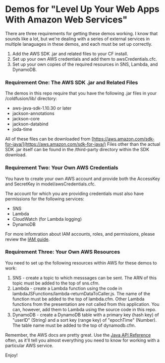 # Demos for "Level Up Your Web Apps With Amazon Web Services"

There are three requirements for getting these demos working. I know that sounds like a lot, but we're dealing with a series of external services in multiple lanaguages in these demos, and each must be set up correctly.

1. Add the AWS SDK .jar and related files to your CF install.
2. Set up your own AWS credentials and add them to awsCredentials.cfc.
3. Set up your own copies of the required resources in SNS, Lambda, and DynamoDB.

### Requirement One: The AWS SDK .jar and Related Files

The demos in this repo require that you have the following .jar files in your /coldfusion/lib/ directory:

- aws-java-sdk-1.10.30 or later
- jackson-annotations
- jackson-core
- jackson-databind
- joda-time

All of these files can be downloaded from [https://aws.amazon.com/sdk-for-java/](https://aws.amazon.com/sdk-for-java/) Files other than the actual SDK .jar itself can be found in the /third-party directory within the SDK download.

### Requirement Two: Your Own AWS Credentials

You have to create your own AWS account and provide both the AccessKey and SecretKey in model/awsCredentials.cfc.

The account for which you are providing credentials must also have permissions for the following services:

- SNS
- Lambda
- CloudWatch (for Lambda logging)
- DynamoDB

For more infomration about IAM accounts, roles, and permissions, please review the [IAM guide](http://docs.aws.amazon.com/IAM/latest/UserGuide/introduction.html).

### Requirement Three: Your Own AWS Resources

You need to set up the following resources within AWS for these demos to work:

1. SNS - create a topic to which messsages can be sent. The ARN of this topic must be added to the top of sns.cfm.
2. Lambda - create a Lambda function using the code in lambdaJSFunctions/lambda-returnDataToCaller.js. The name of the function must be added to the top of lambda.cfm. Other Lambda functions from the presentation are not called from this application. You can, however, add them to Lambda using the source code in this repo.
3. DynamoDB - create a DynamoDB table with a primary key (hash key) of "userID" (String) and a sort key (range key) of "epochTime" (Number). The table name must be added to the top of dynamodb.cfm.

Remember, the AWS docs are pretty great. Use the [Java API Reference](http://docs.aws.amazon.com/AWSJavaSDK/latest/javadoc/index.html) often, as it'll tell you almost everything you need to know for working with a particular AWS service.

Enjoy!